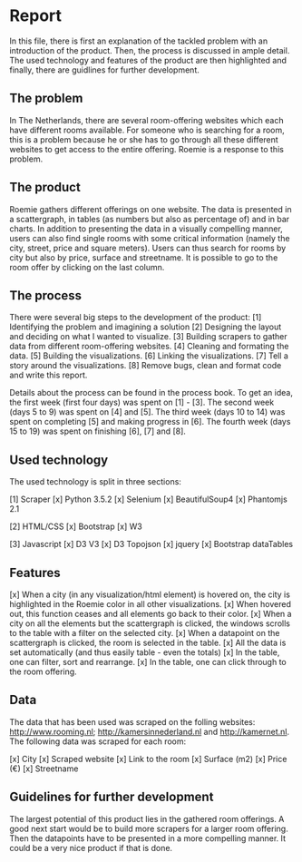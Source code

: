 # Report

In this file, there is first an explanation of the tackled problem with an introduction of the product. Then, the process is discussed in ample detail. The used technology and features of the product are then highlighted and finally, there are guidlines for further development. 

## The problem

In The Netherlands, there are several room-offering websites which each have different rooms available. For someone who is searching for a room, this is a problem because he or she has to go through all these different websites to get access to the entire offering. Roemie is a response to this problem. 

## The product

Roemie gathers different offerings on one website. The data is presented in a scattergraph, in tables (as numbers but also as percentage of) and in bar charts. In addition to presenting the data in a visually compelling manner, users can also find single rooms with some critical information (namely the city, street, price and square meters). Users can thus search for rooms by city but also by price, surface and streetname. It is possible to go to the room offer by clicking on the last column.

## The process

There were several big steps to the development of the product:
[1] Identifying the problem and imagining a solution
[2] Designing the layout and deciding on what I wanted to visualize. 
[3] Building scrapers to gather data from different room-offering websites. 
[4] Cleaning and formating the data.
[5] Building the visualizations. 
[6] Linking the visualizations.
[7] Tell a story around the visualizations.
[8] Remove bugs, clean and format code and write this report. 

Details about the process can be found in the process book. To get an idea, the first week (first four days) was spent on [1] - [3]. The second week (days 5 to 9) was spent on [4] and [5]. The third week (days 10 to 14) was spent on completing [5] and making progress in [6]. The fourth week (days 15 to 19) was spent on finishing [6], [7] and [8].

## Used technology

The used technology is split in three sections: 

[1] Scraper
	[x] Python 3.5.2
	[x] Selenium 
	[x] BeautifulSoup4
	[x] Phantomjs 2.1
	
[2] HTML/CSS
	[x] Bootstrap
	[x] W3
	
[3] Javascript
	[x] D3 V3
	[x] D3 Topojson
	[x] jquery
	[x] Bootstrap dataTables
	
	
## Features

[x] When a city (in any visualization/html element) is hovered on, the city is highlighted in the Roemie color in all other visualizations. 
[x] When hovered out, this function ceases and all elements go back to their color. 
[x] When a city on all the elements but the scattergraph is clicked, the windows scrolls to the table with a filter on the selected city. 
[x] When a datapoint on the scattergraph is clicked, the room is selected in the table. 
[x] All the data is set automatically (and thus easily table - even the totals)
[x] In the table, one can filter, sort and rearrange. 
[x] In the table, one can click through to the room offering. 

## Data

The data that has been used was scraped on the folling websites: http://www.rooming.nl; http://kamersinnederland.nl and http://kamernet.nl. The following data was scraped for each room: 

[x] City
[x] Scraped website
[x] Link to the room
[x] Surface (m2)
[x] Price (€)
[x] Streetname

## Guidelines for further development

The largest potential of this product lies in the gathered room offerings. A good next start would be to build more scrapers for a larger room offering. Then the datapoints have to be presented in a more compelling manner. It could be a very nice product if that is done. 
